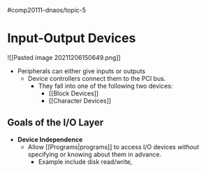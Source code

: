 #comp20111-dnaos/topic-5
# Input-Output Devices

![[Pasted image 20211206150649.png]]

- Peripherals can either give inputs or outputs
	- Device controllers connect them to the PCI bus.
		- They fall into one of the following two devices:
			- [[Block Devices]]
			- [[Character Devices]]

## Goals of the I/O Layer

- **Device Independence**
	- Allow [[Programs|programs]] to access I/O devices *without* specifying or knowing about them in advance.
		- Example include disk read/write, 